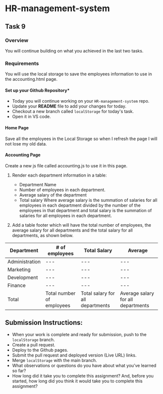 # HR-management-system

## Task 9

### Overview

You will continue building on what you achieved in the last two tasks.

### Requirements

You will use the local storage to save the employees information to use in the accounting.html page.

#### **Set up your Github Repository***

- Today you will continue working on your `HR-management-system` repo.
- Update your **README** file to add your changes for today.
- Checkout a new branch called `localStorage` for today's task.
- Open it in VS code.

#### Home Page

Save all the employees in the Local Storage so when I refresh the page I will not lose my old data.

#### Accounting Page

Create a new js file called accounting.js to use it in this page.

1. Render each department information in a table:
    - Department Name
    - Number of employees in each department.
    - Average salary of the department
    - Total salary
        Where average salary is the summation of salaries for all employees in each department divided by the number of the employees in that department and total salary is the summation of salaries for all employees in each department.

2. Add a table footer which will have the total number of employees, the average salary for all departments and the total salary for all departments, as shown below.

|Department|\# of employees|Total Salary|Average|
|---|---|---|---|
|Administration|---|---|---|
|Marketing|---|---|---|
|Development|---|---|---|
|Finance|---|---|---|
|Total|Total number of employees|Total salary for all departments|Average salary for all departments|


## Submission Instructions:
- When your work is complete and ready for submission, push to the `localStorage` branch.
- Create a pull request.
- Deploy to the Github pages.
- Submit the pull request and deployed version (Live URL) links.
- Merge `localStorage` with the main branch.
- What observations or questions do you have about what you’ve learned so far?
- How long did it take you to complete this assignment? And, before you started, how long did you think it would take you to complete this assignment?
